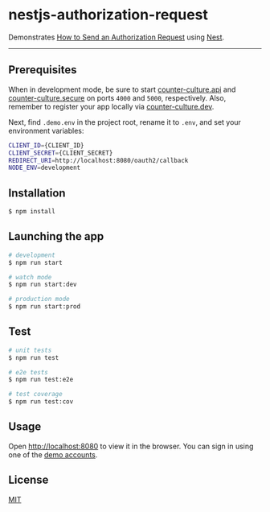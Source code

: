 # nestjs-authorization-request

Demonstrates [How to Send an Authorization Request](https://github.com/mrtillman/counter-culture.secure/wiki/How-To-Send-an-Authorization-Request) using [Nest](https://nestjs.com/).

---

## Prerequisites

When in development mode, be sure to start [counter-culture.api](https://github.com/mrtillman/counter-culture.api) and [counter-culture.secure](https://github.com/mrtillman/counter-culture.secure) on ports `4000` and `5000`, respectively. Also, remember to register your app locally via [counter-culture.dev](https://github.com/mrtillman/counter-culture.dev).

Next, find `.demo.env` in the project root, rename it to `.env`, and set your environment variables:

```sh
CLIENT_ID={CLIENT_ID}
CLIENT_SECRET={CLIENT_SECRET}
REDIRECT_URI=http://localhost:8080/oauth2/callback
NODE_ENV=development
```

## Installation

```bash
$ npm install
```

## Launching the app

```bash
# development
$ npm run start

# watch mode
$ npm run start:dev

# production mode
$ npm run start:prod
```

## Test

```bash
# unit tests
$ npm run test

# e2e tests
$ npm run test:e2e

# test coverage
$ npm run test:cov
```

## Usage

Open [http://localhost:8080](http://localhost:8080) to view it in the browser. You can sign in using one of the [demo accounts](https://github.com/mrtillman/counter-culture.secure/blob/master/README.md#usage).

## License

[MIT](https://github.com/mrtillman/expressjs-authorization-request/blob/master/LICENSE)
